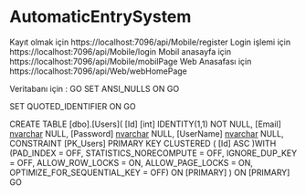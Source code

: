 # AutomaticEntrySystem

Kayıt olmak için https://localhost:7096/api/Mobile/register
Login işlemi için https://localhost:7096/api/Mobile/login
Mobil anasayfa için https://localhost:7096/api/Mobile/mobilPage
Web Anasafası için https://localhost:7096/api/Web/webHomePage

Veritabanı için : 
GO
SET ANSI_NULLS ON
GO

SET QUOTED_IDENTIFIER ON
GO

CREATE TABLE [dbo].[Users](
	[Id] [int] IDENTITY(1,1) NOT NULL,
	[Email] [nvarchar](50) NULL,
	[Password] [nvarchar](50) NULL,
	[UserName] [nvarchar](50) NULL,
 CONSTRAINT [PK_Users] PRIMARY KEY CLUSTERED 
(
	[Id] ASC
)WITH (PAD_INDEX = OFF, STATISTICS_NORECOMPUTE = OFF, IGNORE_DUP_KEY = OFF, ALLOW_ROW_LOCKS = ON, ALLOW_PAGE_LOCKS = ON, OPTIMIZE_FOR_SEQUENTIAL_KEY = OFF) ON [PRIMARY]
) ON [PRIMARY]
GO
